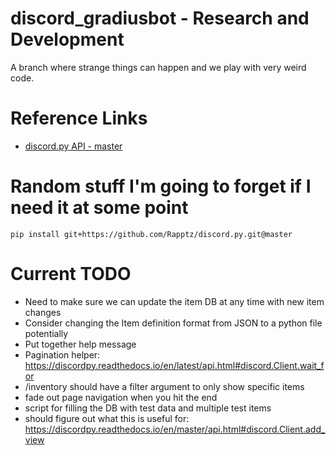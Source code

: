 # discord_gradiusbot - Research and Development
A branch where strange things can happen and we play with very weird code.

# Reference Links
* [discord.py API - master](https://discordpy.readthedocs.io/en/master/api.html)

# Random stuff I'm going to forget if I need it at some point
`pip install git+https://github.com/Rapptz/discord.py.git@master`

# Current TODO
* Need to make sure we can update the item DB at any time with new item changes
* Consider changing the Item definition format from JSON to a python file potentially
* Put together help message
* Pagination helper: https://discordpy.readthedocs.io/en/latest/api.html#discord.Client.wait_for
* /inventory should have a filter argument to only show specific items
* fade out page navigation when you hit the end
* script for filling the DB with test data and multiple test items
* should figure out what this is useful for: https://discordpy.readthedocs.io/en/master/api.html#discord.Client.add_view